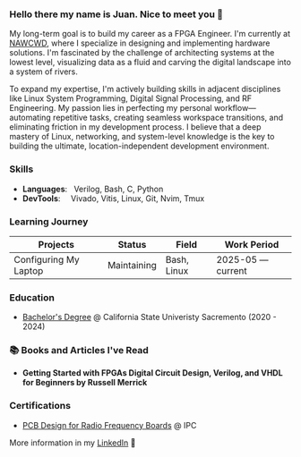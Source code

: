 ### Hello there my name is Juan. Nice to meet you 👋

My long-term goal is to build my career as a FPGA Engineer. I'm currently at [NAWCWD](https://www.navair.navy.mil/nawcwd/), where I specialize in designing and implementing hardware solutions. I'm fascinated by the challenge of architecting systems at the lowest level, visualizing data as a fluid and carving the digital landscape into a system of rivers.

To expand my expertise, I'm actively building skills in adjacent disciplines like Linux System Programming, Digital Signal Processing, and RF Engineering. My passion lies in perfecting my personal workflow—automating repetitive tasks, creating seamless workspace transitions, and eliminating friction in my development process. I believe that a deep mastery of Linux, networking, and system-level knowledge is the key to building the ultimate, location-independent development environment.

### Skills 
- **Languages**:  &nbsp;          Verilog, Bash, C, Python
- **DevTools**:   &nbsp;          Vivado, Vitis, Linux, Git, Nvim, Tmux  

### Learning Journey 
| Projects                  | Status                   | Field                         | Work Period           |
| ----------------------------- | -------------------------- | ----------------------------- | --------------------- |
| Configuring My Laptop | Maintaining | Bash, Linux    | 2025-05 — current |

### Education 
- [Bachelor's Degree](https://github.com/jlopez6077/jlopez6077/blob/main/bachelor_diploma.png) @ California State Univeristy Sacremento (2020 - 2024)

### 📚 Books and Articles I've Read
- **Getting Started with FPGAs Digital Circuit Design, Verilog, and VHDL for Beginners by Russell Merrick** 
  
### Certifications 
- [PCB Design for Radio Frequency Boards](https://github.com/jlopez6077/jlopez6077/blob/main/PCB_Design_RF_Boards_Certification_Juan_Lopez.pdf) @ IPC

More information in my [LinkedIn](https://www.linkedin.com/in/jlopez6077/) 🚀
